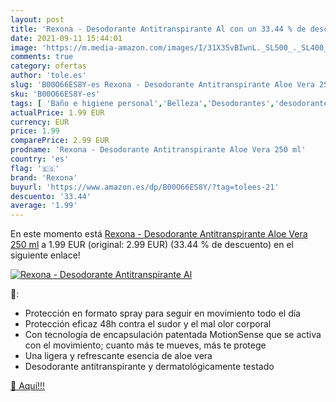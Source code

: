```yaml
---
layout: post
title: 'Rexona - Desodorante Antitranspirante Al con un 33.44 % de descuento'
date: 2021-09-11 15:44:01
image: 'https://m.media-amazon.com/images/I/31X35vBIwnL._SL500_._SL400_.jpg'
comments: true
category: ofertas
author: 'tole.es'
slug: 'B00O66ES8Y-es Rexona - Desodorante Antitranspirante Aloe Vera 250 ml'
sku: 'B00O66ES8Y-es'
tags: [ 'Baño e higiene personal','Belleza','Desodorantes','desodorante','rexona', ]
actualPrice: 1.99 EUR
currency: EUR
price: 1.99
comparePrice: 2.99 EUR
prodname: 'Rexona - Desodorante Antitranspirante Aloe Vera 250 ml'
country: 'es'
flag: '🇪🇸'
brand: 'Rexona'
buyurl: 'https://www.amazon.es/dp/B00O66ES8Y/?tag=tolees-21'
descuento: '33.44'
average: '1.99'
---
```


En este momento está [Rexona - Desodorante Antitranspirante Aloe Vera 250 ml](https://www.amazon.es/dp/B00O66ES8Y/?tag=tolees-21) a 1.99 EUR (original: 2.99 EUR) (33.44 %  de descuento) en el siguiente enlace!

[![Rexona - Desodorante Antitranspirante Al](https://m.media-amazon.com/images/I/31X35vBIwnL._SL500_._SL400_.jpg)](https://www.amazon.es/dp/B00O66ES8Y/?tag=tolees-21)

🔎:

- Protección en formato spray para seguir en movimiento todo el día
- Protección eficaz 48h contra el sudor y el mal olor corporal
- Con tecnología de encapsulación patentada MotionSense que se activa con el movimiento; cuanto más te mueves, más te protege
- Una ligera y refrescante esencia de aloe vera
- Desodorante antitranspirante y dermatológicamente testado

[🛒 Aquí!!!](https://www.amazon.es/dp/B00O66ES8Y/?tag=tolees-21)
